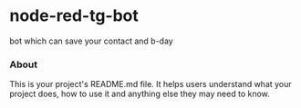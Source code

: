 node-red-tg-bot
===============

bot which can save your contact and b-day

### About

This is your project's README.md file. It helps users understand what your
project does, how to use it and anything else they may need to know.